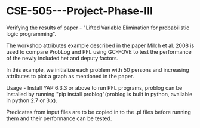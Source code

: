 # CSE-505---Project-Phase-III
Verifying the results of paper - "Lifted Variable Elimination for probabilistic logic programming".

The workshop attributes example described in the paper Milch et al. 2008 is used to compare ProbLog and PFL using GC-FOVE to test the performance of the newly included het and deputy factors.

In this example, we initialize each problem with 50 persons and increasing attributes to plot a graph as mentioned in the paper.

Usage - Install YAP 6.3.3 or above to run PFL programs, problog can be installed by running "pip install problog"(problog is built in python, available in python 2.7 or 3.x).

Predicates from input files are to be copied in to the .pl files before running them and their performance can be tested.

